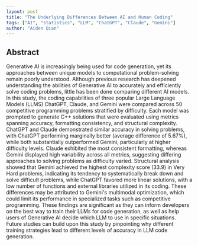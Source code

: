 ```yaml
---
layout: post
title: "The Underlying Differences Between AI and Human Coding"
tags: ["AI", "statistics", "LLM", "ChatGPT", "Claude", "Gemini"]
author: "Aiden Qian"
---
```


## Abstract

Generative AI is increasingly being used for code generation, yet its approaches between unique models to computational problem-solving remain poorly understood. Although previous research has deepened understanding the abilities of Generative AI to accurately and efficiently solve coding problems, little has been done comparing different AI models. In this study, the coding capabilities of three popular Large Language Models (LLMS) ChatGPT, Claude, and Gemini were compared across 50 competitive programming problems stratified by difficulty. Each model was prompted to generate C++ solutions that were evaluated using metrics spanning accuracy, formatting consistency, and structural complexity. ChatGPT and Claude demonstrated similar accuracy in solving problems, with ChatGPT performing marginally better (average difference of 5.67%), while both substantially outperformed Gemini, particularly at higher difficulty levels. Claude exhibited the most consistent formatting, whereas Gemini displayed high variability across all metrics, suggesting differing approaches to solving problems as difficulty varied. Structural analysis showed that Gemini achieved the highest complexity score (33.9) in Very Hard problems, indicating its tendency to systematically break down and solve difficult problems, while ChatGPT favored more linear solutions, with a low number of functions and external libraries utilized in its coding. These differences may be attributed to Gemini's multimodal optimization, which could limit its performance in specialized tasks such as competitive programming. These findings are significant as they can inform developers on the best way to train their LLMs for code generation, as well as help users of Generative AI decide which LLM to use in specific situations. Future studies can build upon this study by pinpointing why different training strategies lead to different levels of accuracy in LLM code generation.